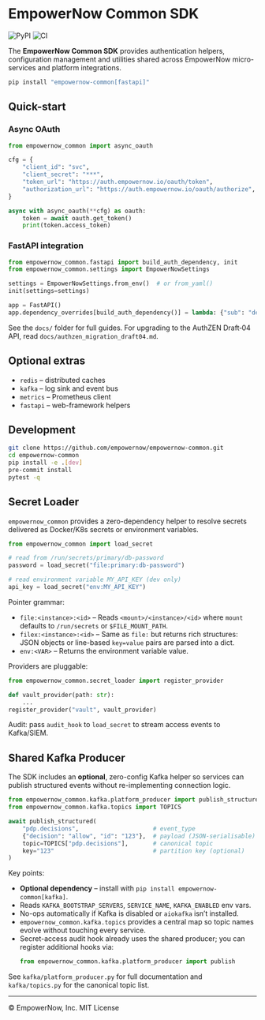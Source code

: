 # EmpowerNow Common SDK

![PyPI](https://img.shields.io/pypi/v/empowernow-common?logo=pypi)
![CI](https://github.com/empowernow/empowernow-common/actions/workflows/ci.yml/badge.svg)

The **EmpowerNow Common SDK** provides authentication helpers, configuration management and utilities shared across EmpowerNow micro-services and platform integrations.

```bash
pip install "empowernow-common[fastapi]"
```

## Quick-start

### Async OAuth
```python
from empowernow_common import async_oauth

cfg = {
    "client_id": "svc",
    "client_secret": "***",
    "token_url": "https://auth.empowernow.io/oauth/token",
    "authorization_url": "https://auth.empowernow.io/oauth/authorize",
}

async with async_oauth(**cfg) as oauth:
    token = await oauth.get_token()
    print(token.access_token)
```

### FastAPI integration
```python
from empowernow_common.fastapi import build_auth_dependency, init
from empowernow_common.settings import EmpowerNowSettings

settings = EmpowerNowSettings.from_env()  # or from_yaml()
init(settings=settings)

app = FastAPI()
app.dependency_overrides[build_auth_dependency()] = lambda: {"sub": "demo"}
```

See the `docs/` folder for full guides. For upgrading to the AuthZEN Draft‑04 API, read `docs/authzen_migration_draft04.md`.

## Optional extras
* `redis` – distributed caches
* `kafka` – log sink and event bus
* `metrics` – Prometheus client
* `fastapi` – web-framework helpers

## Development
```bash
git clone https://github.com/empowernow/empowernow-common.git
cd empowernow-common
pip install -e .[dev]
pre-commit install
pytest -q
```

## Secret Loader

`empowernow_common` provides a zero-dependency helper to resolve secrets delivered as Docker/K8s secrets or environment variables.

```python
from empowernow_common import load_secret

# read from /run/secrets/primary/db-password
password = load_secret("file:primary:db-password")

# read environment variable MY_API_KEY (dev only)
api_key = load_secret("env:MY_API_KEY")
```

Pointer grammar:

* `file:<instance>:<id>` – Reads `<mount>/<instance>/<id>` where `mount` defaults to `/run/secrets` or `$FILE_MOUNT_PATH`.
* `filex:<instance>:<id>` – Same as `file:` but returns rich structures: JSON objects or line-based `key=value` pairs are parsed into a dict.
* `env:<VAR>` – Returns the environment variable value.

Providers are pluggable:

```python
from empowernow_common.secret_loader import register_provider

def vault_provider(path: str):
    ...
register_provider("vault", vault_provider)
```

Audit: pass `audit_hook` to `load_secret` to stream access events to Kafka/SIEM.

## Shared Kafka Producer

The SDK includes an **optional**, zero-config Kafka helper so services can publish
structured events without re-implementing connection logic.

```python
from empowernow_common.kafka.platform_producer import publish_structured
from empowernow_common.kafka.topics import TOPICS

await publish_structured(
    "pdp.decisions",                     # event_type
    {"decision": "allow", "id": "123"},  # payload (JSON-serialisable)
    topic=TOPICS["pdp.decisions"],       # canonical topic
    key="123"                            # partition key (optional)
)
```

Key points:
* **Optional dependency** – install with `pip install empowernow-common[kafka]`.
* Reads `KAFKA_BOOTSTRAP_SERVERS`, `SERVICE_NAME`, `KAFKA_ENABLED` env vars.
* No-ops automatically if Kafka is disabled or `aiokafka` isn’t installed.
* `empowernow_common.kafka.topics` provides a central map so topic names evolve
  without touching every service.
* Secret-access audit hook already uses the shared producer; you can register
  additional hooks via:
  ```python
  from empowernow_common.kafka.platform_producer import publish
  ```

See `kafka/platform_producer.py` for full documentation and
`kafka/topics.py` for the canonical topic list.

---
© EmpowerNow, Inc. MIT License 